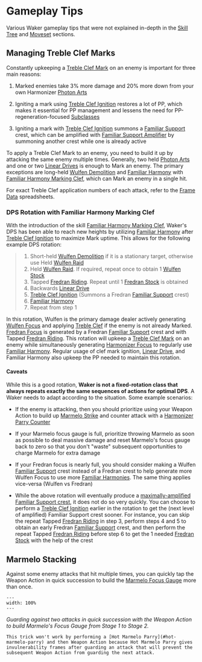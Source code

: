 # Gameplay Tips

Various Waker gameplay tips that were not explained in-depth in the [Skill Tree](#skill-tree) and [Moveset](#moveset) sections.

## Managing Treble Clef Marks

Constantly upkeeping a [Treble Clef Mark](#treble-clef-marking) on an enemy is important for three main reasons:

1. Marked enemies take 3% more damage and 20% more down from your own Harmonizer [Photon Arts](#photon-arts)

1. Igniting a mark using [Treble Clef Ignition](#treble-clef-ignition) restores a lot of PP, which makes it essential for PP management and lessens the need for PP-regeneration-focused [Subclasses](#subclass)

1. Igniting a mark with [Treble Clef Ignition](#treble-clef-ignition) summons a [Familiar Support](#familiar-support) crest, which can be amplified with [Familiar Support Amplifier](#familiar-support-amplifier) by summoning another crest while one is already active

To apply a Treble Clef Mark to an enemy, you need to build it up by attacking the same enemy multiple times.
Generally, two held [Photon Arts](#photon-arts) and one or two [Linear Drives](#linear-drive) is enough to Mark an enemy. 
The primary exceptions are long-held [Wulfen Demolition](#wulfen-demolition) and [Familiar Harmony](#familiar-harmony) with [Familiar Harmony Marking Clef](#familiar-harmony-marking-clef), which can Mark an enemy in a single hit.

For exact Treble Clef application numbers of each attack, refer to the [Frame Data](#frame-data) spreadsheets. 

### DPS Rotation with Familiar Harmony Marking Clef

With the introduction of the skill [Familiar Harmony Marking Clef](#familiar-harmony-marking-clef), Waker's DPS has been able to reach new heights by utilizing [Familiar Harmony](#familiar-harmony) after [Treble Clef Ignition](#treble-clef-ignition) to maximize Mark uptime. This allows for the following example DPS rotation:

> 1. Short-held [Wulfen Demolition](#wulfen-demolition) if it is a stationary target, otherwise use Held [Wulfen Raid](#wulfen-raid)
> 1. Held [Wulfen Raid](#wulfen-raid). If required, repeat once to obtain 1 [Wulfen Stock](#harmonizer-focus)
> 1. Tapped [Fredran Riding](#fredran-riding). Repeat until 1 [Fredran Stock](#harmonizer-focus) is obtained
> 1. Backwards [Linear Drive](#linear-drive)
> 1. [Treble Clef Ignition](#treble-clef-ignition) (Summons a Fredran [Familiar Support](#familiar-support) crest)
> 1. [Familiar Harmony](#familiar-harmony)
> 1. Repeat from step 1

In this rotation, Wulfen is the primary damage dealer actively generating [Wulfen Focus](#harmonizer-focus) and applying [Treble Clef](#treble-clef-marking) if the enemy is not already Marked.
[Fredran Focus](#harmonizer-focus) is generated by a Fredran [Familiar Support](#familiar-support) crest and with Tapped [Fredran Riding](#fredran-riding).
This rotation will upkeep a [Treble Clef Mark](#treble-clef-marking) on an enemy while simultaneously generating [Harmonizer Focus](#harmonizer-focus) to regularly use [Familiar Harmony](#familiar-harmony). Regular usage of clef mark ignition, [Linear Drive](#linear-drive), and Familiar Harmony also upkeep the PP needed to maintain this rotation.

#### Caveats

While this is a good rotation, **Waker is not a fixed-rotation class that always repeats exactly the same sequences of actions for optimal DPS**. A Waker needs to adapt according to the situation. Some example scenarios:

- If the enemy is attacking, then you should prioritize using your Weapon Action to build up [Marmelo Strike](#marmelo-strike) and counter attack with a [Harmonizer Parry Counter](#harmonizer-parry-counter)

- If your Marmelo focus gauge is full, prioritize throwing Marmelo as soon as possible to deal massive damage and reset Marmelo's focus gauge back to zero so that you don't "waste" subsequent opportunities to charge Marmelo for extra damage

- If your Fredran focus is nearly full, you should consider making a Wulfen [Familiar Support](#familiar-support) crest instead of a Fredran crest to help generate more Wulfen Focus to use more [Familiar Harmonies](#familiar-harmony). The same thing applies vice-versa (Wulfen vs Fredran)

- While the above rotation will eventually produce a [maximally-amplified Familiar Support crest](#familiar-support-amplifier), it does not do so very quickly. You can choose to perform a [Treble Clef Ignition](#treble-clef-ignition) earlier in the rotation to get the (next level of amplified) Familiar Support crest sooner. For instance, you can skip the repeat Tapped [Fredran Riding](#fredran-riding) in step 3, perform steps 4 and 5 to obtain an early Fredran [Familiar Support](#familiar-support) crest, and then perform the repeat Tapped [Fredran Riding](#fredran-riding) before step 6 to get the 1 needed [Fredran Stock](#harmonizer-focus) with the help of the crest


## Marmelo Stacking

Against some enemy attacks that hit multiple times, you can quickly tap the Weapon Action in quick succession to build the [Marmelo Focus Gauge](#marmelo-strike) more than once.

```{video} _static/gameplay/DoubleMarmeloParry.mp4
---
width: 100%
---
```
_Guarding against two attacks in quick succession with the Weapon Action to build Marmelo's Focus Gauge from Stage 1 to Stage 2._

```{note}
This trick won't work by performing a [Hot Marmelo Parry](#hot-marmelo-parry) and then Weapon Action because Hot Marmelo Parry gives invulnerability frames after guarding an attack that will prevent the subsequent Weapon Action from guarding the next attack. 
```
